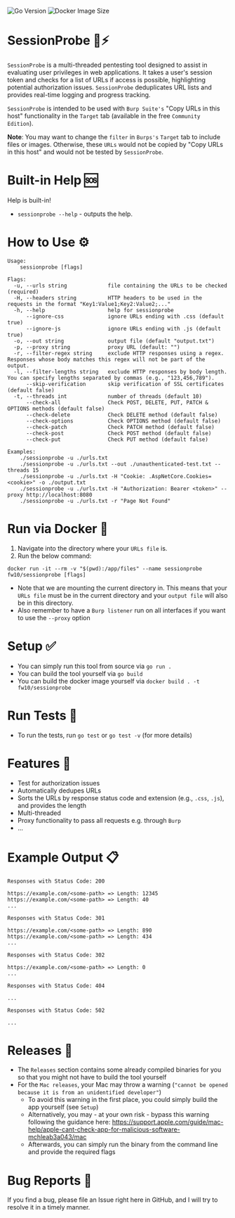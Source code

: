 ![Go Version](https://img.shields.io/github/go-mod/go-version/dub-flow/sessionprobe)
![Docker Image Size](https://img.shields.io/docker/image-size/fw10/sessionprobe/latest)

# SessionProbe 🚀⚡

`SessionProbe` is a multi-threaded pentesting tool designed to assist in evaluating user privileges in web applications. It takes a user's session token and checks for a list of URLs if access is possible, highlighting potential authorization issues. `SessionProbe` deduplicates URL lists and provides real-time logging and progress tracking.

`SessionProbe` is intended to be used with `Burp Suite's` "Copy URLs in this host" functionality in the `Target` tab (available in the free `Community Edition`). 

**Note**: You may want to change the `filter` in `Burps's` `Target` tab to include files or images. Otherwise, these `URLs` would not be copied by "Copy URLs in this host" and would not be tested by `SessionProbe`.

# Built-in Help 🆘

Help is built-in!

- `sessionprobe --help` - outputs the help.

# How to Use ⚙

```text
Usage:
    sessionprobe [flags]

Flags:
  -u, --urls string             file containing the URLs to be checked (required)
  -H, --headers string          HTTP headers to be used in the requests in the format "Key1:Value1;Key2:Value2;..."
  -h, --help                    help for sessionprobe
      --ignore-css              ignore URLs ending with .css (default true)
      --ignore-js               ignore URLs ending with .js (default true)
  -o, --out string              output file (default "output.txt")
  -p, --proxy string            proxy URL (default: "")
  -r, --filter-regex string     exclude HTTP responses using a regex. Responses whose body matches this regex will not be part of the output.
  -l, --filter-lengths string   exclude HTTP responses by body length. You can specify lengths separated by commas (e.g., "123,456,789").
      --skip-verification       skip verification of SSL certificates (default false)
  -t, --threads int             number of threads (default 10)
      --check-all               Check POST, DELETE, PUT, PATCH & OPTIONS methods (default false)
      --check-delete            Check DELETE method (default false)
      --check-options           Check OPTIONS method (default false)
      --check-patch             Check PATCH method (default false)
      --check-post              Check POST method (default false)
      --check-put               Check PUT method (default false)

Examples:
    ./sessionprobe -u ./urls.txt
    ./sessionprobe -u ./urls.txt --out ./unauthenticated-test.txt --threads 15
    ./sessionprobe -u ./urls.txt -H "Cookie: .AspNetCore.Cookies=<cookie>" -o ./output.txt
    ./sessionprobe -u ./urls.txt -H "Authorization: Bearer <token>" --proxy http://localhost:8080
    ./sessionprobe -u ./urls.txt -r "Page Not Found"
```

# Run via Docker 🐳

1. Navigate into the directory where your `URLs file` is.
2. Run the below command:
```text
docker run -it --rm -v "$(pwd):/app/files" --name sessionprobe fw10/sessionprobe [flags]
```
  - Note that we are mounting the current directory in. This means that your `URLs file` must be in the current directory and your `output file` will also be in this directory.
  - Also remember to have a `Burp listener` run on all interfaces if you want to use the `--proxy` option

# Setup ✅

- You can simply run this tool from source via `go run .` 
- You can build the tool yourself via `go build`
- You can build the docker image yourself via `docker build . -t fw10/sessionprobe`

# Run Tests 🧪

- To run the tests, run `go test` or `go test -v` (for more details)

# Features 🔎 

- Test for authorization issues
- Automatically dedupes URLs
- Sorts the URLs by response status code and extension (e.g., `.css`, `.js`), and provides the length
- Multi-threaded
- Proxy functionality to pass all requests e.g. through `Burp`
- ...

# Example Output 📋

```
Responses with Status Code: 200

https://example.com/<some-path> => Length: 12345
https://example.com/<some-path> => Length: 40
...

Responses with Status Code: 301

https://example.com/<some-path> => Length: 890
https://example.com/<some-path> => Length: 434
...

Responses with Status Code: 302

https://example.com/<some-path> => Length: 0
...

Responses with Status Code: 404

...

Responses with Status Code: 502

...

```

# Releases 🔑 

- The `Releases` section contains some already compiled binaries for you so that you might not have to build the tool yourself
- For the `Mac releases`, your Mac may throw a warning (`"cannot be opened because it is from an unidentified developer"`)
    - To avoid this warning in the first place, you could simply build the app yourself (see `Setup`)
    - Alternatively, you may - at your own risk - bypass this warning following the guidance here: https://support.apple.com/guide/mac-help/apple-cant-check-app-for-malicious-software-mchleab3a043/mac
    - Afterwards, you can simply run the binary from the command line and provide the required flags

# Bug Reports 🐞

If you find a bug, please file an Issue right here in GitHub, and I will try to resolve it in a timely manner.

